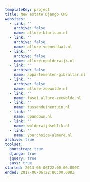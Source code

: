 ```yaml
---
templateKey: project
title: New estate Django CMS
websites:
  - link: ''
    archive: false
    name: allure-blaricum.nl
  - link: ''
    archive: false
    name: allure-veenendaal.nl
  - link: ''
    archive: false
    name: allureinpolderwijk.nl
  - link: ''
    archive: false
    name: appartementen-gibraltar.nl
  - link: ''
    archive: false
    name: allure-zeewolde.nl
  - link: ''
    name: fase1.allure-zeewolde.nl
  - link: ''
    name: tussenduinentuin.nl
  - link: ''
    name: upandown.nl
  - link: ''
    name: wolderwijdseblik.nl
  - link: ''
    name: yourchoice-almere.nl
archive: true
toolset:
  bootstrap: true
  django: true
  jquery: true
  sass: true
started: 2013-06-06T22:00:00.000Z
ended: 2017-06-06T22:00:00.000Z
---
```


